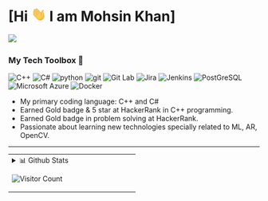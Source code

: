 # [Hi <img src="https://raw.githubusercontent.com/ABSphreak/ABSphreak/master/gifs/Hi.gif" width="30px"> I am Mohsin Khan] 
[<img height="30" src="https://img.shields.io/badge/linkedin-blue.svg?&style=for-the-badge&logo=linkedin&logoColor=white" />][LinkedIn]

### My Tech Toolbox 🧰 

<p align="left">
<img src="https://i.pinimg.com/originals/99/f8/87/99f887833c475448723d3c9ac16c179b.png" alt="C++" width="40" height="40"/> 
<img src="https://upload.wikimedia.org/wikipedia/commons/thumb/0/0d/C_Sharp_wordmark.svg/768px-C_Sharp_wordmark.svg.png" alt="C#" height="40"/> 
<img src="https://cdn3.iconfinder.com/data/icons/logos-and-brands-adobe/512/267_Python-512.png" alt="python" width="40" height="40"/> 
<img src="https://www.vectorlogo.zone/logos/git-scm/git-scm-icon.svg" alt="git" width="40" height="40"/> 
<img src="https://upload.wikimedia.org/wikipedia/commons/thumb/e/e1/GitLab_logo.svg/1920px-GitLab_logo.svg.png" alt="Git Lab" width="100" height="40"/> 
<img src="https://upload.wikimedia.org/wikipedia/commons/4/4a/Jira_Software%402x-blue.png" alt="Jira" width="150" height="40"/>
<img src="https://upload.wikimedia.org/wikipedia/commons/thumb/e/e3/Jenkins_logo_with_title.svg/1920px-Jenkins_logo_with_title.svg.png" alt="Jenkins" width="100" height="40"/> 
<img src="https://upload.wikimedia.org/wikipedia/commons/2/29/Postgresql_elephant.svg" alt="PostGreSQL" width="40" height="40"/>
<img src="https://upload.wikimedia.org/wikipedia/commons/thumb/a/a8/Microsoft_Azure_Logo.svg/1920px-Microsoft_Azure_Logo.svg.png" alt="Microsoft Azure" width="60" height="25" align="top"/>
<img src="https://cdn3.iconfinder.com/data/icons/logos-and-brands-adobe/512/97_Docker-512.png" alt="Docker" width="40" height="40"/>
</p>

 

* My primary coding language: C++ and C#
* Earned Gold badge & 5 star at HackerRank in C++ programming.
* Earned Gold badge in problem solving at HackerRank.
* Passionate about learning new technologies specially related to ML, AR, OpenCV.

---

<table><tr><td valign="top" width="50%">

 <details>
<summary>📊 Github Stats</summary>

<p align="center"> <img src="https://github-readme-stats.vercel.app/api?username=mohsinrafikkhan&show_icons=true&theme=gotham" alt="Mohsin Khan | Stats" />

</details>


 ![Visitor Count](https://profile-counter.glitch.me/{mohsinrafikkhan}/count.svg)


[gmail]: https://gmail.com
[linkedin]: https://www.linkedin.com/in/mohsinrafikkhan/
